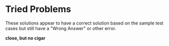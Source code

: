 # Tried Problems

These solutions appear to have a correct solution based on the sample test cases but still have a "Wrong Answer" or other error.

**close, but no cigar**
